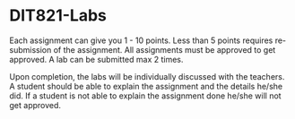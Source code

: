 # DIT821-Labs

Each assignment can give you  1 - 10 points. Less than 5 points requires re-submission of the assignment. All assignments must be approved to get approved. A lab can be submitted max 2 times.

Upon completion,  the labs will be individually discussed with the teachers. A student should be able to explain the assignment and the details he/she did. If a student is not able to explain the assignment done he/she will not get approved.
